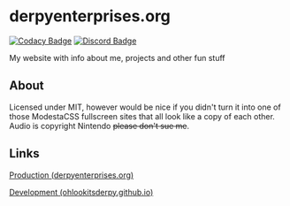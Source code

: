 # derpyenterprises.org
[![Codacy Badge](https://api.codacy.com/project/badge/Grade/5242637b51d24746adbdaad9c00ed240)](https://www.codacy.com/app/ohlookitsderpy/derpyenterprises.org?utm_source=github.com&amp;utm_medium=referral&amp;utm_content=ohlookitsderpy/derpyenterprises.org&amp;utm_campaign=Badge_Grade)
[![Discord Badge](https://discordapp.com/api/guilds/336039472250748928/widget.png)](https://discord.gg/HJmmmTB)

My website with info about me, projects and other fun stuff

## About
Licensed under MIT, however would be nice if you didn't turn it into one of those ModestaCSS fullscreen sites that all look like a copy of each other. Audio is copyright Nintendo ~~please don't sue me~~.

## Links
[Production (derpyenterprises.org)](https://derpyenterprises.org)

[Development (ohlookitsderpy.github.io)](https://ohlookitsderpy.github.io/derpyenterprises.org)
